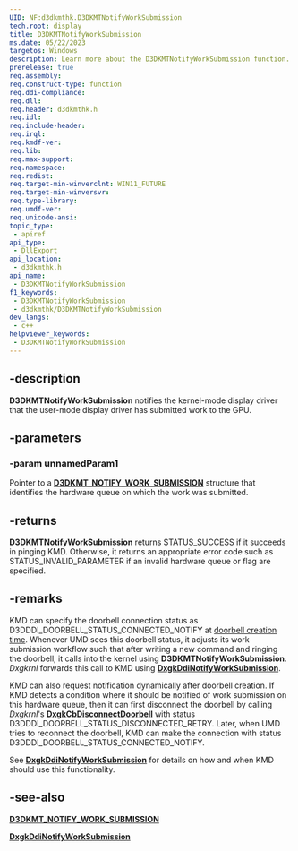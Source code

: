 ```yaml
---
UID: NF:d3dkmthk.D3DKMTNotifyWorkSubmission
tech.root: display
title: D3DKMTNotifyWorkSubmission
ms.date: 05/22/2023
targetos: Windows
description: Learn more about the D3DKMTNotifyWorkSubmission function.
prerelease: true
req.assembly: 
req.construct-type: function
req.ddi-compliance: 
req.dll: 
req.header: d3dkmthk.h
req.idl: 
req.include-header: 
req.irql:
req.kmdf-ver: 
req.lib: 
req.max-support: 
req.namespace: 
req.redist: 
req.target-min-winverclnt: WIN11_FUTURE
req.target-min-winversvr: 
req.type-library: 
req.umdf-ver: 
req.unicode-ansi: 
topic_type:
 - apiref
api_type:
 - DllExport
api_location:
 - d3dkmthk.h
api_name:
 - D3DKMTNotifyWorkSubmission
f1_keywords:
 - D3DKMTNotifyWorkSubmission
 - d3dkmthk/D3DKMTNotifyWorkSubmission
dev_langs:
 - c++
helpviewer_keywords:
 - D3DKMTNotifyWorkSubmission
---
```


## -description

**D3DKMTNotifyWorkSubmission** notifies the kernel-mode display driver that the user-mode display driver has submitted work to the GPU.

## -parameters

### -param unnamedParam1

Pointer to a [**D3DKMT_NOTIFY_WORK_SUBMISSION**](ns-d3dkmthk-d3dkmt_notify_work_submission.md) structure that identifies the hardware queue on which the work was submitted.

## -returns

**D3DKMTNotifyWorkSubmission** returns STATUS_SUCCESS if it succeeds in pinging KMD. Otherwise, it returns an appropriate error code such as STATUS_INVALID_PARAMETER if an invalid hardware queue or flag are specified.

## -remarks

KMD can specify the doorbell connection status as D3DDDI_DOORBELL_STATUS_CONNECTED_NOTIFY at [doorbell creation time](../d3dkmddi/nc-d3dkmddi-dxgkddi_createdoorbell.md). Whenever UMD sees this doorbell status, it adjusts its work submission workflow such that after writing a new command and ringing the doorbell, it calls into the kernel using **D3DKMTNotifyWorkSubmission**. *Dxgkrnl* forwards this call to KMD using [**DxgkDdiNotifyWorkSubmission**](../d3dkmddi/nc-d3dkmddi-dxgkddi_notifyworksubmission.md).

KMD can also request notification dynamically after doorbell creation. If KMD detects a condition where it should be notified of work submission on this hardware queue, then it can first disconnect the doorbell by calling *Dxgkrnl*'s [**DxgkCbDisconnectDoorbell**](../d3dkmddi/nc-d3dkmddi-dxgkcb_disconnectdoorbell.md) with status D3DDDI_DOORBELL_STATUS_DISCONNECTED_RETRY. Later, when UMD tries to reconnect the doorbell, KMD can make the connection with status D3DDDI_DOORBELL_STATUS_CONNECTED_NOTIFY.

See [**DxgkDdiNotifyWorkSubmission**](../d3dkmddi/nc-d3dkmddi-dxgkddi_notifyworksubmission.md) for details on how and when KMD should use this functionality.

## -see-also

[**D3DKMT_NOTIFY_WORK_SUBMISSION**](ns-d3dkmthk-d3dkmt_notify_work_submission.md)

[**DxgkDdiNotifyWorkSubmission**](../d3dkmddi/nc-d3dkmddi-dxgkddi_notifyworksubmission.md)
